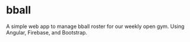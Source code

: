 # bball

A simple web app to manage bball roster for our weekly open gym.  Using Angular, Firebase, and Bootstrap.
